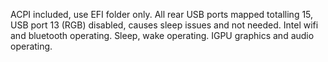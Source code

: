 ACPI included, use EFI folder only.
All rear USB ports mapped totalling 15, USB port 13 (RGB) disabled, causes sleep issues and not needed.
Intel wifi and bluetooth operating.
Sleep, wake operating.
IGPU graphics and audio operating.
